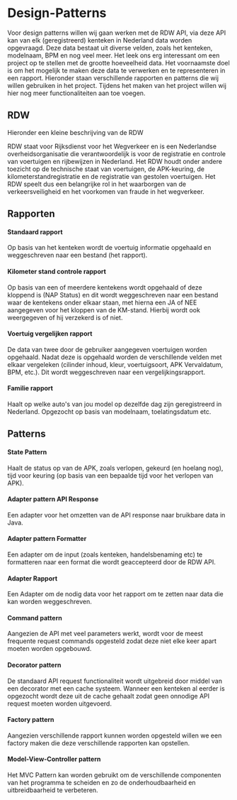# Design-Patterns

Voor design patterns willen wij gaan werken met de RDW API, via deze API kan van elk (geregistreerd) kenteken in Nederland data worden opgevraagd. Deze data bestaat uit diverse velden, zoals het kenteken, modelnaam, BPM en nog veel meer. Het leek ons erg interessant om een project op te stellen met de grootte hoeveelheid data. Het voornaamste doel is om het mogelijk te maken deze data te verwerken en te representeren in een rapport. Hieronder staan verschillende rapporten en patterns die wij willen gebruiken in het project. Tijdens het maken van het project willen wij hier nog meer functionaliteiten aan toe voegen.

## RDW 

Hieronder een kleine beschrijving van de RDW

RDW staat voor Rijksdienst voor het Wegverkeer en is een Nederlandse overheidsorganisatie die verantwoordelijk is voor de registratie en controle van voertuigen en rijbewijzen in Nederland. Het RDW houdt onder andere toezicht op de technische staat van voertuigen, de APK-keuring, de kilometerstandregistratie en de registratie van gestolen voertuigen. Het RDW speelt dus een belangrijke rol in het waarborgen van de verkeersveiligheid en het voorkomen van fraude in het wegverkeer.

## Rapporten 

#### Standaard rapport
Op basis van het kenteken wordt de voertuig informatie opgehaald en weggeschreven naar een bestand (het rapport).

#### Kilometer stand controle rapport
Op basis van een of meerdere kentekens wordt opgehaald of deze kloppend is (NAP Status) en dit wordt weggeschreven naar een bestand waar de kentekens onder elkaar staan, met hierna een JA of NEE aangegeven voor het kloppen van de KM-stand. Hierbij wordt ook weergegeven of hij verzekerd is of niet. 

#### Voertuig vergelijken rapport
De data van twee door de gebruiker aangegeven voertuigen worden opgehaald. Nadat deze is opgehaald worden de verschillende velden met elkaar vergeleken (cilinder inhoud, kleur, voertuigsoort, APK Vervaldatum, BPM, etc.). Dit wordt weggeschreven naar een vergelijkingsrapport. 

#### Familie rapport
Haalt op welke auto's van jou model op dezelfde dag zijn geregistreerd in Nederland. Opgezocht op basis van modelnaam, toelatingsdatum etc.


## Patterns

#### State Pattern
Haalt de status op van de APK, zoals verlopen, gekeurd (en hoelang nog), tijd voor keuring (op basis van een bepaalde tijd voor het verlopen van APK).

#### Adapter pattern API Response
Een adapter voor het omzetten van de API response naar bruikbare data in Java.

#### Adapter pattern Formatter
Een adapter om de input (zoals kenteken, handelsbenaming etc) te formatteren naar een format die wordt geaccepteerd door de RDW API.

#### Adapter Rapport
Een Adapter om de nodig data voor het rapport om te zetten naar data die kan worden weggeschreven.

#### Command pattern
Aangezien de API met veel parameters werkt, wordt voor de meest frequente request commands opgesteld zodat deze niet elke keer apart moeten worden opgebouwd.

#### Decorator pattern
De standaard API request functionaliteit wordt uitgebreid door middel van een decorator met een cache systeem. Wanneer een kenteken al eerder is opgezocht wordt deze uit de cache gehaalt zodat geen onnodige API request moeten worden uitgevoerd. 

#### Factory pattern
Aangezien verschillende rapport kunnen worden opgesteld willen we een factory maken die deze verschillende rapporten kan opstellen.

#### Model-View-Controller pattern
Het MVC Pattern kan worden gebruikt om de verschillende componenten van het programma te scheiden en zo de onderhoudbaarheid en uitbreidbaarheid te verbeteren.
